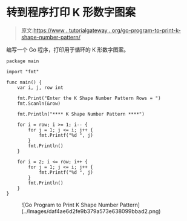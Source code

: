 # 转到程序打印 K 形数字图案

> 原文:[https://www . tutorialgateway . org/go-program-to-print-k-shape-number-pattern/](https://www.tutorialgateway.org/go-program-to-print-k-shape-number-pattern/)

编写一个 Go 程序，打印用于循环的 K 形数字图案。

```
package main

import "fmt"

func main() {
	var i, j, row int

	fmt.Print("Enter the K Shape Number Pattern Rows = ")
	fmt.Scanln(&row)

	fmt.Println("**** K Shape Number Pattern ****")

	for i = row; i >= 1; i-- {
		for j = 1; j <= i; j++ {
			fmt.Printf("%d ", j)
		}
		fmt.Println()
	}

	for i = 2; i <= row; i++ {
		for j = 1; j <= i; j++ {
			fmt.Printf("%d ", j)
		}
		fmt.Println()
	}
}
```

<figure class="wp-block-image size-large">![Go Program to Print K Shape Number Pattern](../Images/daf4ae6d2fe9b379a573e638099bbad2.png)</figure>